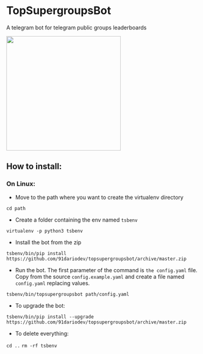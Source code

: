 # TopSupergroupsBot
A telegram bot for telegram public groups leaderboards


<img src="../master/resources/logo/trasparencylogo.png" width="300">

## How to install:

### On Linux:

- Move to the path where you want to create the virtualenv directory

`cd path`

- Create a folder containing the env named `tsbenv`

`virtualenv -p python3 tsbenv `

- Install the bot from the zip

`tsbenv/bin/pip install https://github.com/91dariodev/topsupergroupsbot/archive/master.zip`

- Run the bot. The first parameter of the command is `the config.yaml` file. Copy from the source `config.example.yaml` and create a file named `config.yaml` replacing values.

`tsbenv/bin/topsupergroupsbot path/config.yaml`

- To upgrade the bot:

`tsbenv/bin/pip install --upgrade https://github.com/91dariodev/topsupergroupsbot/archive/master.zip`

- To delete everything:

`cd ..`
`rm -rf tsbenv`